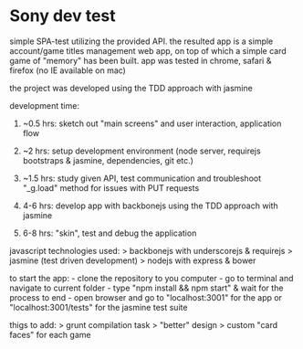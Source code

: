 Sony dev test
=============
simple SPA-test utilizing the provided API. the resulted app is a simple account/game titles management web app, on top of which a simple card game of "memory" has been built. app was tested in chrome, safari & firefox (no IE available on mac)

the project was developed using the TDD approach with jasmine



development time:

1. ~0.5 hrs:	sketch out "main screens" and user interaction, application flow

2. ~2 hrs: 		setup development environment (node server, requirejs bootstraps & jasmine, dependencies, git etc.)

3. ~1.5 hrs: 	study given API, test communication and troubleshoot "_g.load" method for issues with PUT requests

4. 4-6 hrs:		develop app with backbonejs using the TDD approach with jasmine

5. 6-8 hrs:		"skin", test and debug the application



javascript technologies used:
	> backbonejs with underscorejs & requirejs
	> jasmine (test driven development)
	> nodejs with express & bower

to start the app:
	- clone the repository to you computer
	- go to terminal and navigate to current folder
	- type "npm install && npm start" & wait for the process to end
	- open browser and go to "localhost:3001" for the app or "localhost:3001/tests" for the jasmine test suite

thigs to add:
	> grunt compilation task
	> "better" design
	> custom "card faces" for each game

